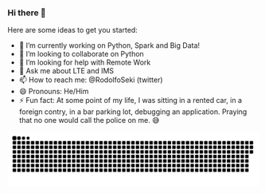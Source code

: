 ### Hi there 👋


Here are some ideas to get you started:

- 🔭 I’m currently working on Python, Spark and Big Data!
- 👯 I’m looking to collaborate on Python
- 🤔 I’m looking for help with Remote Work
- 💬 Ask me about LTE and IMS
- 📫 How to reach me: @RodolfoSeki (twitter)
- 😄 Pronouns: He/Him
- ⚡ Fun fact: At some point of my life, I was sitting in a rented car, in a foreign contry, in a bar parking lot, debugging an application. Praying that no one would call the police on me. :sweat_smile:

![Snake animation](https://github.com/RodolfoSeki/RodolfoSeki/blob/output/github-contribution-grid-snake.svg)
